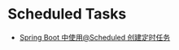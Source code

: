 ﻿# Scheduled Tasks

* [Spring Boot 中使用@Scheduled 创建定时任务](http://blog.didispace.com/springbootscheduled/)
